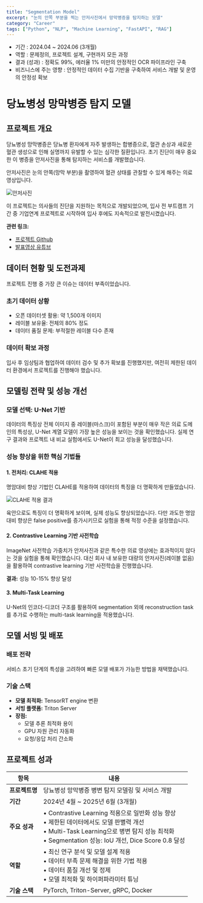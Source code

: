 ```yaml
---
title: "Segmentation Model"
excerpt: "눈의 안쪽 부분을 찍는 안저사진에서 망막병증을 탐지하는 모델"
category: "Career"
tags: ["Python", "NLP", "Machine Learning", "FastAPI", "RAG"]
---
```


- 기간 : 2024.04 ~ 2024.06 (3개월)
- 역할 : 문제정의, 프로젝트 설계, 구현까지 모든 과정
- 결과 (성과) : 정확도 99%, 에러율 1% 미만의 안정적인 OCR 파이프라인 구축
- 비즈니스에 주는 영향 : 안정적인 데이터 수집 기반을 구축하여 서비스 개발 및 운영의 안정성 확보

# 당뇨병성 망막병증 탐지 모델

## 프로젝트 개요

당뇨병성 망막병증은 당뇨병 환자에게 자주 발생하는 합병증으로, 혈관 손상과 새로운 혈관 생성으로 인해 실명까지 유발할 수 있는 심각한 질환입니다. 초기 진단이 매우 중요한 이 병증을 안저사진을 통해 탐지하는 서비스를 개발했습니다.

안저사진은 눈의 안쪽(망막 부분)을 촬영하여 혈관 상태를 관찰할 수 있게 해주는 의료 영상입니다.

![안저사진](attachment:c3cc07e1-7393-40cb-a62d-d239f3f5ee27:image.png)

이 프로젝트는 의사들의 진단을 지원하는 목적으로 개발되었으며, 입사 전 부트캠프 기간 중 기업연계 프로젝트로 시작하여 입사 후에도 지속적으로 발전시켰습니다.

**관련 링크:**
- [프로젝트 Github](https://github.com/mkk4726/DR-GeuAl)
- [발표영상 유튜브](https://www.youtube.com/watch?v=ox_jmqZ1V64&t=223s)

## 데이터 현황 및 도전과제

프로젝트 진행 중 가장 큰 이슈는 데이터 부족이었습니다.

### 초기 데이터 상황
- 오픈 데이터셋 활용: 약 1,500개 이미지
- 레이블 보유율: 전체의 80% 정도
- 데이터 품질 문제: 부적절한 레이블 다수 존재

### 데이터 확보 과정
입사 후 임상팀과 협업하여 데이터 검수 및 추가 확보를 진행했지만, 여전히 제한된 데이터 환경에서 프로젝트를 진행해야 했습니다.

## 모델링 전략 및 성능 개선

### 모델 선택: U-Net 기반

데이터의 특징상 전체 이미지 중 레이블(마스크)이 포함된 부분이 매우 작은 의료 도메인의 특성상, U-Net 계열 모델이 가장 높은 성능을 보이는 것을 확인했습니다. 실제 연구 결과와 프로젝트 내 비교 실험에서도 U-Net이 최고 성능을 달성했습니다.

### 성능 향상을 위한 핵심 기법들

#### 1. 전처리: CLAHE 적용
명암대비 향상 기법인 CLAHE를 적용하여 데이터의 특징을 더 명확하게 만들었습니다.

![CLAHE 적용 결과](attachment:49718d6e-5aad-4125-be77-fd69e2d4cdfd:image.png)

육안으로도 특징이 더 명확하게 보이며, 실제 성능도 향상되었습니다. 다만 과도한 명암대비 향상은 false positive를 증가시키므로 실험을 통해 적정 수준을 설정했습니다.

#### 2. Contrastive Learning 기반 사전학습
ImageNet 사전학습 가중치가 안저사진과 같은 특수한 의료 영상에는 효과적이지 않다는 것을 실험을 통해 확인했습니다. 대신 회사 내 보유한 대량의 안저사진(레이블 없음)을 활용하여 contrastive learning 기반 사전학습을 진행했습니다.

**결과:** 성능 10-15% 향상 달성

#### 3. Multi-Task Learning
U-Net의 인코더-디코더 구조를 활용하여 segmentation 외에 reconstruction task를 추가로 수행하는 multi-task learning을 적용했습니다.

## 모델 서빙 및 배포

### 배포 전략
서비스 초기 단계의 특성을 고려하여 빠른 모델 배포가 가능한 방법을 채택했습니다.

### 기술 스택
- **모델 최적화:** TensorRT engine 변환
- **서빙 플랫폼:** Triton Server
- **장점:** 
  - 모델 추론 최적화 용이
  - GPU 자원 관리 자동화
  - 요청/응답 처리 간소화

## 프로젝트 성과

| 항목 | 내용 |
|------|------|
| **프로젝트명** | 당뇨병성 망막병증 병변 탐지 모델링 및 서비스 개발 |
| **기간** | 2024년 4월 ~ 2025년 6월 (3개월) |
| **주요 성과** | • Contrastive Learning 적용으로 일반화 성능 향상<br>• 제한된 데이터에서도 모델 판별력 개선<br>• Multi-Task Learning으로 병변 탐지 성능 최적화<br>• Segmentation 성능: IoU 개선, Dice Score 0.8 달성 |
| **역할** | • 최신 연구 분석 및 모델 설계 적용<br>• 데이터 부족 문제 해결을 위한 기법 적용<br>• 데이터 품질 개선 및 정제<br>• 모델 최적화 및 하이퍼파라미터 튜닝 |
| **기술 스택** | PyTorch, Triton-Server, gRPC, Docker |
